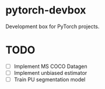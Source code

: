 # pytorch-devbox
Development box for PyTorch projects.

# TODO
- [ ] Implement MS COCO Datagen
- [ ] Implement unbiased estimator
- [ ] Train PU segmentation model